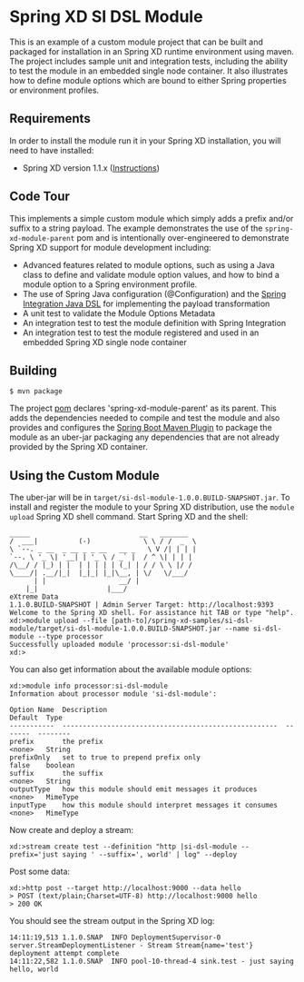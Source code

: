 Spring XD SI DSL Module
=============================

This is an example of a custom module project that can be built and packaged for installation in an Spring XD runtime environment using maven. The project includes sample unit and integration tests, including the ability to test the module in an embedded single node container. It also illustrates how to define module options which are bound to either Spring properties or environment profiles.

## Requirements

In order to install the module run it in your Spring XD installation, you will need to have installed:

* Spring XD version 1.1.x ([Instructions](https://github.com/SpringSource/spring-xd/wiki/Getting-Started))

## Code Tour

This implements a simple custom module which simply adds a prefix and/or suffix to a string payload. The example demonstrates the use of the `spring-xd-module-parent` pom and is intentionally over-engineered to demonstrate Spring XD support for module development including:
 * Advanced features related to  module options, such as using a Java class to define and validate module option values, and how to bind a module option to a Spring environment profile. 
 * The use of Spring Java configuration (@Configuration) and the [Spring Integration Java DSL][] for implementing the payload transformation
 * A unit test to validate the Module Options Metadata
 * An integration test to test the module definition with Spring Integration
 * An integration test to test the module registered and used in an embedded Spring XD single node container 


## Building

	$ mvn package

The project [pom][] declares 'spring-xd-module-parent' as its parent. This adds the dependencies needed to compile and test the module and also provides and configures the [Spring Boot Maven Plugin][] to package the module as an uber-jar packaging any dependencies that are not already provided by the Spring XD container. 


## Using the Custom Module

The uber-jar will be in `target/si-dsl-module-1.0.0.BUILD-SNAPSHOT.jar`. To install and register the module to your Spring XD distribution, use the `module upload` Spring XD shell command. Start Spring XD and the shell:


	_____                           __   _______
	/  ___|          (-)             \ \ / /  _  \
	\ `--. _ __  _ __ _ _ __   __ _   \ V /| | | |
 	`--. \ '_ \| '__| | '_ \ / _` |  / ^ \| | | |
	/\__/ / |_) | |  | | | | | (_| | / / \ \ |/ /
	\____/| .__/|_|  |_|_| |_|\__, | \/   \/___/
    	  | |                  __/ |
      	|_|                 |___/
	eXtreme Data
	1.1.0.BUILD-SNAPSHOT | Admin Server Target: http://localhost:9393
	Welcome to the Spring XD shell. For assistance hit TAB or type "help".
	xd:>module upload --file [path-to]/spring-xd-samples/si-dsl-module/target/si-dsl-module-1.0.0.BUILD-SNAPSHOT.jar --name si-dsl-module --type processor
	Successfully uploaded module 'processor:si-dsl-module'
	xd:>


You can also get information about the available module options:

	xd:>module info processor:si-dsl-module
	Information about processor module 'si-dsl-module':

  	Option Name  Description                                            Default  Type
  	-----------  -----------------------------------------------------  -------  --------
  	prefix       the prefix                                             <none>   String
  	prefixOnly   set to true to prepend prefix only                     false    boolean
  	suffix       the suffix                                             <none>   String
  	outputType   how this module should emit messages it produces       <none>   MimeType
  	inputType    how this module should interpret messages it consumes  <none>   MimeType


Now create and deploy a stream:

	xd:>stream create test --definition "http |si-dsl-module --prefix='just saying ' --suffix=', world' | log" --deploy

Post some data:

	xd:>http post --target http://localhost:9000 --data hello
	> POST (text/plain;Charset=UTF-8) http://localhost:9000 hello
	> 200 OK


You should see the stream output in the Spring XD log:


	14:11:19,513 1.1.0.SNAP  INFO DeploymentSupervisor-0 server.StreamDeploymentListener - Stream Stream{name='test'} deployment attempt complete
	14:11:22,582 1.1.0.SNAP  INFO pool-10-thread-4 sink.test - just saying hello, world

[pom]: https://github.com/spring-projects/spring-xd-samples/blob/master/si-dsl-module/pom.xml
[Spring Integration Java DSL]: https://github.com/spring-projects/spring-integration-java-dsl
[Spring Boot Maven Plugin]: http://docs.spring.io/spring-boot/docs/current/reference/html/build-tool-plugins-maven-plugin.html